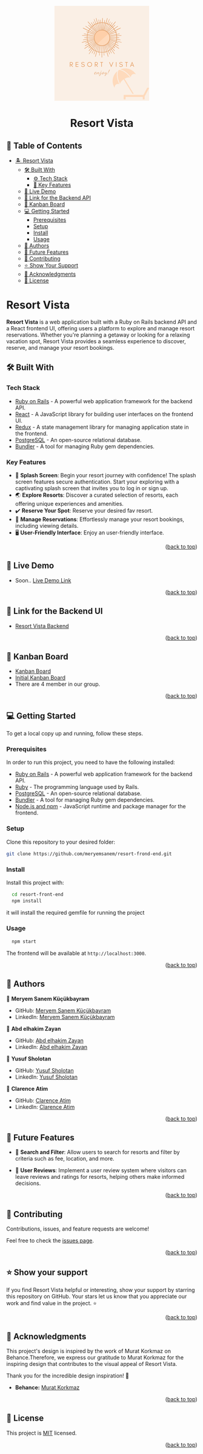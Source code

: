 <a name="readme-top"></a>

<div align="center">
  <br/>
 <img src="resort-app.png" alt="Resort Vista Logo" width="250" height="250"/>
  <h1><b>Resort Vista</b></h1>
</div>

<!-- TABLE OF CONTENTS -->

## 📗 Table of Contents

- [🏝️ Resort Vista](#about-project)
  - [🛠️ Built With](#built-with)
     - [⚙️ Tech Stack](#tech-stack)
     - [🌟 Key Features](#key-features)
  - [🚀 Live Demo](#live-demo)
  - [🔗 Link for the Backend API](#backend)
  - [🔗 Kanban Board](#kanban)
  - [💻 Getting Started](#getting-started)
    - [Prerequisites](#prerequisites)
    - [Setup](#setup)
    - [Install](#install)
    - [Usage](#usage)
  - [👥 Authors](#authors)
  - [🔭 Future Features](#future-features)
  - [🤝 Contributing](#contributing)
  - [⭐️ Show Your Support](#️show-your-support)
  - [🙏 Acknowledgments](#acknowledgments)
  - [📝 License](#license)

<!-- ABOUT PROJECT -->

# Resort Vista <a name="about-project"></a>

**Resort Vista** is a web application built with a Ruby on Rails backend API and a React frontend UI, offering users a platform to explore and manage resort reservations. Whether you're planning a getaway or looking for a relaxing vacation spot, Resort Vista provides a seamless experience to discover, reserve, and manage your resort bookings.

## 🛠 Built With <a name="built-with"></a>

### Tech Stack <a name="tech-stack"></a>

- [Ruby on Rails](https://rubyonrails.org) - A powerful web application framework for the backend API.
- [React](https://reactjs.org) - A JavaScript library for building user interfaces on the frontend UI.
- [Redux](https://redux.js.org/) - A state management library for managing application state in the frontend.
- [PostgreSQL](https://www.postgresql.org) - An open-source relational database.
- [Bundler](https://bundler.io) - A tool for managing Ruby gem dependencies.

<!-- FEATURES -->

### Key Features <a name="key-features"></a>

- 🔐 **Splash Screen**: Begin your resort journey with confidence! The splash screen features secure authentication. Start your exploring with a captivating splash screen that invites you to log in or sign up.
- 🌏 **Explore Resorts**: Discover a curated selection of resorts, each offering unique experiences and amenities.
- ✔️ **Reserve Your Spot**: Reserve your desired fav resort.
- 📅 **Manage Reservations**: Effortlessly manage your resort bookings, including viewing details.
- 🖥️ **User-Friendly Interface**: Enjoy an user-friendly interface.

<p align="right">(<a href="#readme-top">back to top</a>)</p>

<!-- LIVE DEMO -->
## 🚀 Live Demo <a name="live-demo"></a>
- Soon.. [Live Demo Link]()

<p align="right">(<a href="#readme-top">back to top</a>)</p>

<!-- BACKEND -->

## 🔗 Link for the Backend UI <a name="backend"></a>

- [Resort Vista Backend](https://github.com/meryemsanem/resort-back-end)

<p align="right">(<a href="#readme-top">back to top</a>)</p>

<!-- KANBAN -->

## 🔗 Kanban Board <a name="kanban"></a>

- [Kanban Board](https://github.com/meryemsanem/resort-back-end/projects/1)
- [Initial Kanban Board](https://user-images.githubusercontent.com/82718562/279994279-135a04c3-6cc8-4814-a12b-964653967c82.png)
- There are 4 member in our group.

<p align="right">(<a href="#readme-top">back to top</a>)</p>

<!-- GETTING STARTED -->

## 💻 Getting Started <a name="getting-started"></a>

To get a local copy up and running, follow these steps.

### Prerequisites

In order to run this project, you need to have the following installed:

- [Ruby on Rails](https://rubyonrails.org) - A powerful web application framework for the backend API.
- [Ruby](https://www.ruby-lang.org/en/) - The programming language used by Rails.
- [PostgreSQL](https://www.postgresql.org) - An open-source relational database.
- [Bundler](https://bundler.io) - A tool for managing Ruby gem dependencies.
- [Node.js and npm](https://nodejs.org) - JavaScript runtime and package manager for the frontend.

### Setup

Clone this repository to your desired folder:

```bash
git clone https://github.com/meryemsanem/resort-frond-end.git
```

### Install

Install this project with:

```bash
  cd resort-front-end
  npm install
```

it will install the required gemfile for running the project

### Usage

```bash
  npm start
```
The frontend will be available at `http://localhost:3000`.
<p align="right">(<a href="#readme-top">back to top</a>)</p>

<!-- AUTHORS -->

## 👥 Authors <a name="authors"></a>

👤 **Meryem Sanem Küçükbayram**

- GitHub: [Meryem Sanem Küçükbayram](https://github.com/meryemsanem)
- LinkedIn: [Meryem Sanem Küçükbayram](https://www.linkedin.com/in/meryemsanemkucukbayram/)

👤 **Abd elhakim Zayan**

- GitHub: [Abd elhakim Zayan](https://github.com/abdozayan12)
- LinkedIn: [Abd elhakim Zayan](https://www.linkedin.com/in/abdozayan/)


👤 **Yusuf Sholotan**

- GitHub: [Yusuf Sholotan](https://github.com/yin-ka)
- LinkedIn: [Yusuf Sholotan](https://www.linkedin.com/in/yusuf-sholotan/)

👤 **Clarence Atim**

- GitHub: [Clarence Atim](https://github.com/ClarenceAtim)
- LinkedIn: [Clarence Atim](https://www.linkedin.com/in/tegum-clarence-615b58200)

<p align="right">(<a href="#readme-top">back to top</a>)</p>

<!-- FUTURE FEATURES -->

## 🔭 Future Features <a name="future-features"></a>

- 🔎 **Search and Filter**: Allow users to search for resorts and filter by criteria such as fee, location, and more.

- 💬 **User Reviews**: Implement a user review system where visitors can leave reviews and ratings for resorts, helping others make informed decisions.


<p align="right">(<a href="#readme-top">back to top</a>)</p>

<!-- CONTRIBUTING -->

## 🤝 Contributing <a name="contributing"></a>

Contributions, issues, and feature requests are welcome!

Feel free to check the [issues page](https://github.com/meryemsanem/resort-front-end/issues).

<p align="right">(<a href="#readme-top">back to top</a>)</p>

<!-- SUPPORT -->

## ⭐️ Show your support <a name="support"></a>

If you find Resort Vista helpful or interesting, show your support by starring this repository on GitHub. Your stars let us know that you appreciate our work and find value in the project. ⭐️


<p align="right">(<a href="#readme-top">back to top</a>)</p>

<!-- ACKNOWLEDGEMENTS -->

## 🙏 Acknowledgments <a name="acknowledgements"></a>

This project's design is inspired by the work of Murat Korkmaz on Behance.Therefore, we express our gratitude to Murat Korkmaz for the inspiring design that contributes to the visual appeal of Resort Vista.

Thank you for the incredible design inspiration! 🙏

- **Behance:** [Murat Korkmaz](https://www.behance.net/muratk)
<p align="right">(<a href="#readme-top">back to top</a>)</p>

<!-- LICENSE -->

## 📝 License <a name="license"></a>

This project is [MIT](./LICENSE) licensed.

<p align="right">(<a href="#readme-top">back to top</a>)</p>
